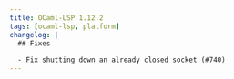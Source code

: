 ```yaml
---
title: OCaml-LSP 1.12.2
tags: [ocaml-lsp, platform]
changelog: |
  ## Fixes
  
  - Fix shutting down an already closed socket (#740)
---
```


